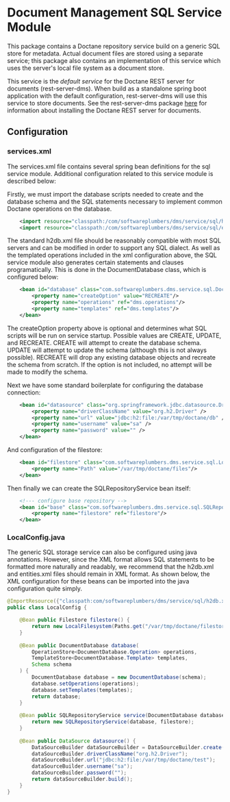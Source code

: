 # Document Management SQL Service Module

This package contains a Doctane repository service build on a generic SQL store for
metadata. Actual document files are stored using a separate service; this package
also contains an implementation of this service which uses the server's local file system
as a document store. 

This service is the _default service_ for the Doctane REST server for documents (rest-server-dms).
When build as a standalone spring boot application with the default configuration,
rest-server-dms will use this service to store documents. See the rest-server-dms
package [here](https://projects.softwareplumbers.com/document-management/rest-server-dms)
for information about installing the Doctane REST server for documents.

## Configuration

### services.xml

The services.xml file contains several spring bean definitions for the sql service module. 
Additional configuration related to this service module is described below:

Firstly, we must import the database scripts needed to create and the database schema
and the SQL statements necessary to implement common Doctane operations on the database.

```xml    
    <import resource="classpath:/com/softwareplumbers/dms/service/sql/h2db.xml" />
    <import resource="classpath:/com/softwareplumbers/dms/service/sql/entities.xml" />
```  

The standard h2db.xml file should be reasonably compatible with most SQL servers and
can be modified in order to support any SQL dialect. As well as the templated operations
included in the xml configuration above, the SQL service module also generates certain
statements and clauses programatically. This is done in the DocumentDatabase class, which
is configured below:

```xml   
    <bean id="database" class="com.softwareplumbers.dms.service.sql.DocumentDatabase">
        <property name="createOption" value="RECREATE"/>
        <property name="operations" ref="dms.operations"/>
        <property name="templates" ref="dms.templates"/>
    </bean>
```

The createOption property above is optional and determines what SQL scripts will be run on 
service startup. Possible values are CREATE, UPDATE, and RECREATE. CREATE will attempt to
create the database schema. UPDATE will attempt to update the schema (although this is not
always possible). RECREATE will drop any existing database objects and recreate the schema
from scratch. If the option is not included, no attempt will be made to modify the schema.

Next we have some standard boilerplate for configuring the database connection:

```xml
	<bean id="datasource" class="org.springframework.jdbc.datasource.DriverManagerDataSource">
		<property name="driverClassName" value="org.h2.Driver" />
		<property name="url" value="jdbc:h2:file:/var/tmp/doctane/db" />
		<property name="username" value="sa" />
		<property name="password" value="" />
	</bean> 
```    

And configuration of the filestore:

```xml
    <bean id="filestore" class="com.softwareplumbers.dms.service.sql.LocalFilesystem">
        <property name="Path" value="/var/tmp/doctane/files"/> 
    </bean>
```

Then finally we can create the SQLRepositoryService bean itself:

```xml 
    <!--- configure base repository -->
    <bean id="base" class="com.softwareplumbers.dms.service.sql.SQLRepositoryService" scope="singleton">
        <property name="filestore" ref="filestore"/> 
    </bean>
```
 
### LocalConfig.java

The generic SQL storage service can also be configured using java annotations. However, since
the XML format allows SQL statements to be formatted more naturally and readably, we recommend
that the h2db.xml and entities.xml files should remain in XML format. As shown below, the
XML configuration for these beans can be imported into the java configuration quite simply.

```java
@ImportResource({"classpath:com/softwareplumbers/dms/service/sql/h2db.xml","classpath:com/softwareplumbers/dms/service/sql/entities.xml"})
public class LocalConfig {

    @Bean public Filestore filestore() {
        return new LocalFilesystem(Paths.get("/var/tmp/doctane/filestore"));
    }
    
    @Bean public DocumentDatabase database(
        OperationStore<DocumentDatabase.Operation> operations,
        TemplateStore<DocumentDatabase.Template> templates,
        Schema schema
    ) {
        DocumentDatabase database = new DocumentDatabase(schema);
        database.setOperations(operations);
        database.setTemplates(templates);
        return database;
    }
    
    @Bean public SQLRepositoryService service(DocumentDatabase database, Filestore filestore) throws SQLException {
        return new SQLRepositoryService(database, filestore);
    }
     
    @Bean public DataSource datasource() {
        DataSourceBuilder dataSourceBuilder = DataSourceBuilder.create();
        dataSourceBuilder.driverClassName("org.h2.Driver");
        dataSourceBuilder.url("jdbc:h2:file:/var/tmp/doctane/test");
        dataSourceBuilder.username("sa");
        dataSourceBuilder.password("");
        return dataSourceBuilder.build();        
    }  
}
```